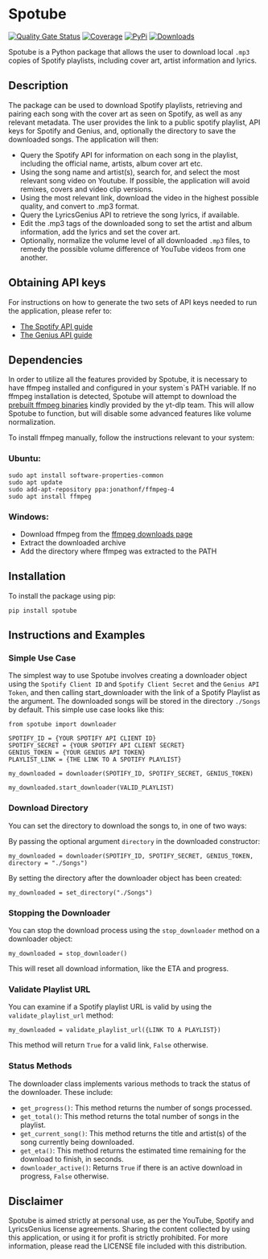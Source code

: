 # Spotube

[![Quality Gate Status](https://sonarcloud.io/api/project_badges/measure?project=GiorgosNik_spotube-package&metric=alert_status)](https://sonarcloud.io/summary/new_code?id=GiorgosNik_spotube-package)
[![Coverage](https://sonarcloud.io/api/project_badges/measure?project=GiorgosNik_spotube-package&metric=coverage)](https://sonarcloud.io/summary/new_code?id=GiorgosNik_spotube-package)
[![PyPi](https://img.shields.io/badge/-PyPi-blue.svg?logo=pypi&labelColor=555555)](https://img.shields.io/pypi/v/spotube "PyPi")
[![Downloads](https://static.pepy.tech/badge/spotube)](https://pepy.tech/project/spotube)


Spotube is a Python package that allows the user to download local `.mp3` copies of Spotify playlists, including cover art, artist information and lyrics.

## Description

The package can be used to download Spotify playlists, retrieving and pairing each song with the cover art as seen on Spotify, as well as any relevant metadata.
The user provides the link to a public spotify playlist, API keys for Spotify and Genius, and, optionally the directory to save the downloaded songs.
The application will then:

- Query the Spotify API for information on each song in the playlist, including the official name, artists, album cover art etc.
- Using the song name and artist(s), search for, and select the most relevant song video on Youtube. If possible, the application will avoid remixes, covers and video clip versions.
- Using the most relevant link, download the video in the highest possible quality, and convert to .mp3 format.
- Query the LyricsGenius API to retrieve the song lyrics, if available.
- Edit the .mp3 tags of the downloaded song to set the artist and album information, add the lyrics and set the cover art.
- Optionally, normalize the volume level of all downloaded `.mp3` files, to remedy the possible volume difference of YouTube videos from one another.

## Obtaining API keys

For instructions on how to generate the two sets of API keys needed to run the application, please refer to:

- [The Spotify API guide](https://developer.spotify.com/documentation/web-api/)
- [The Genius API guide](https://docs.genius.com/)

## Dependencies

In order to utilize all the features provided by Spotube, it is necessary to have ffmpeg installed and configured in your system`s PATH variable. If no ffmpeg installation is detected, Spotube will attempt to download the [prebuilt ffmpeg binaries](https://github.com/yt-dlp/FFmpeg-Builds) kindly provided by the yt-dlp team. This will allow Spotube to function, but will disable some advanced features like volume normalization.

To install ffmpeg manually, follow the instructions relevant to your system:

### Ubuntu:

```
sudo apt install software-properties-common
sudo apt update
sudo add-apt-repository ppa:jonathonf/ffmpeg-4
sudo apt install ffmpeg
```

### Windows:

- Download ffmpeg from the [ffmpeg downloads page](https://ffmpeg.org/download.html)
- Extract the downloaded archive
- Add the directory where ffmpeg was extracted to the PATH

## Installation

To install the package using pip:

```
pip install spotube
```

## Instructions and Examples

### Simple Use Case

The simplest way to use Spotube involves creating a downloader object using the `Spotify Client ID` and `Spotify Client Secret` and the `Genius API Token`, and then calling start_downloader with the link of a Spotify Playlist as the argument. The downloaded songs will be stored in the directory `./Songs` by default.
This simple use case looks like this:

```
from spotube import downloader

SPOTIFY_ID = {YOUR SPOTIFY API CLIENT ID}
SPOTIFY_SECRET = {YOUR SPOTIFY API CLIENT SECRET}
GENIUS_TOKEN = {YOUR GENIUS API TOKEN}
PLAYLIST_LINK = {THE LINK TO A SPOTIFY PLAYLIST}

my_downloaded = downloader(SPOTIFY_ID, SPOTIFY_SECRET, GENIUS_TOKEN)

my_downloaded.start_downloader(VALID_PLAYLIST)
```

### Download Directory

You can set the directory to download the songs to, in one of two ways:

By passing the optional argument `directory` in the downloaded constructor:

```
my_downloaded = downloader(SPOTIFY_ID, SPOTIFY_SECRET, GENIUS_TOKEN, directory = "./Songs")
```

By setting the directory after the downloader object has been created:

```
my_downloaded = set_directory("./Songs")
```

### Stopping the Downloader

You can stop the download process using the `stop_downloader` method on a downloader object:

```
my_downloaded = stop_downloader()
```

This will reset all download information, like the ETA and progress.

### Validate Playlist URL

You can examine if a Spotify playlist URL is valid by using the `validate_playlist_url` method:

```
my_downloaded = validate_playlist_url({LINK TO A PLAYLIST})
```

This method will return `True` for a valid link, `False` otherwise.

### Status Methods

The downloader class implements various methods to track the status of the downloader. These include:

- `get_progress()`: This method returns the number of songs processed.
- `get_total()`: This method returns the total number of songs in the playlist.
- `get_current_song()`: This method returns the title and artist(s) of the song currently being downloaded.
- `get_eta()`: This method returns the estimated time remaining for the download to finish, in seconds.
- `downloader_active()`: Returns `True` if there is an active download in progress, `False` otherwise.

## Disclaimer

Spotube is aimed strictly at personal use, as per the YouTube, Spotify and LyricsGenius license agreements. Sharing the
content collected by using this application, or using it for profit is strictly prohibited. For more information, please read the LICENSE file included with this distribution.
